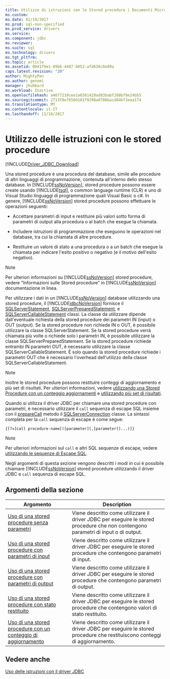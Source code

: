 ```yaml
---
title: Utilizzo di istruzioni con le Stored procedure | Documenti Microsoft
ms.custom: 
ms.date: 01/19/2017
ms.prod: sql-non-specified
ms.prod_service: drivers
ms.service: 
ms.component: jdbc
ms.reviewer: 
ms.suite: sql
ms.technology: drivers
ms.tgt_pltfrm: 
ms.topic: article
ms.assetid: 0041f9e1-09b6-4487-b052-afd636c8e89a
caps.latest.revision: "20"
author: MightyPen
ms.author: genemi
manager: jhubbard
ms.workload: Inactive
ms.openlocfilehash: a46f7218cee1a6561428ad83babf288bf8e24bb5
ms.sourcegitcommit: 2713f8e7b504101f9298a0706bacd84bf2eaa174
ms.translationtype: MT
ms.contentlocale: it-IT
ms.lasthandoff: 11/18/2017
---
```

# <a name="using-statements-with-stored-procedures"></a>Utilizzo delle istruzioni con le stored procedure
[!INCLUDE[Driver_JDBC_Download](../../includes/driver_jdbc_download.md)]

  Una stored procedure è una procedura del database, simile alle procedure di altri linguaggi di programmazione, contenuta all'interno dello stesso database. In [!INCLUDE[ssNoVersion](../../includes/ssnoversion_md.md)], stored procedure possono essere create usando [!INCLUDE[tsql](../../includes/tsql_md.md)], o common language runtime (CLR) e uno di Visual Studio linguaggi di programmazione quali Visual Basic o c#. In genere, [!INCLUDE[ssNoVersion](../../includes/ssnoversion_md.md)] stored procedure possono effettuare le operazioni seguenti:  
  
-   Accettare parametri di input e restituire più valori sotto forma di parametri di output alla procedura o al batch che esegue la chiamata.  
  
-   Includere istruzioni di programmazione che eseguono le operazioni nel database, tra cui la chiamata di altre procedure.  
  
-   Restituire un valore di stato a una procedura o a un batch che esegue la chiamata per indicare l'esito positivo o negativo (e il motivo dell'esito negativo).  
  
> [!NOTE]  
>  Per ulteriori informazioni su [!INCLUDE[ssNoVersion](../../includes/ssnoversion_md.md)] stored procedure, vedere "Informazioni sulle Stored procedure" in [!INCLUDE[ssNoVersion](../../includes/ssnoversion_md.md)] documentazione in linea.  
  
 Per utilizzare i dati in un [!INCLUDE[ssNoVersion](../../includes/ssnoversion_md.md)] database utilizzando una stored procedure, il [!INCLUDE[jdbcNoVersion](../../includes/jdbcnoversion_md.md)] fornisce il [SQLServerStatement](../../connect/jdbc/reference/sqlserverstatement-class.md), [SQLServerPreparedStatement](../../connect/jdbc/reference/sqlserverpreparedstatement-class.md), e [ SQLServerCallableStatement](../../connect/jdbc/reference/sqlservercallablestatement-class.md) classi. La classe da utilizzare dipende dall'eventuale richiesta della stored procedure dei parametri IN (input) o OUT (output). Se la stored procedure non richiede IN o OUT, è possibile utilizzare la classe SQLServerStatement. Se la stored procedure verrà chiamata più volte o richiede solo i parametri IN, è possibile utilizzare la classe SQLServerPreparedStatement. Se la stored procedure richiede entrambi IN parametri OUT, è necessario utilizzare la classe SQLServerCallableStatement. È solo quando la stored procedure richiede i parametri OUT che è necessario l'overhead dell'utilizzo della classe SQLServerCallableStatement.  
  
> [!NOTE]  
>  Inoltre le stored procedure possono restituire conteggi di aggiornamento e più set di risultati. Per ulteriori informazioni, vedere [utilizzando una Stored Procedure con un conteggio aggiornamenti](../../connect/jdbc/using-a-stored-procedure-with-an-update-count.md) e [utilizzando più set di risultati](../../connect/jdbc/using-multiple-result-sets.md).  
  
 Quando si utilizza il driver JDBC per chiamare una stored procedure con parametri, è necessario utilizzare il `call` sequenza di escape SQL insieme con il [prepareCall](../../connect/jdbc/reference/preparecall-method-sqlserverconnection.md) metodo il [SQLServerConnection](../../connect/jdbc/reference/sqlserverconnection-class.md) classe. La sintassi completa per la `call` sequenza di escape è come segue:  
  
 `{[?=]call procedure-name[([parameter][,[parameter]]...)]}`  
  
> [!NOTE]  
>  Per ulteriori informazioni sul `call` e altri SQL sequenze di escape, vedere [utilizzando le sequenze di Escape SQL](../../connect/jdbc/using-sql-escape-sequences.md).  
  
 Negli argomenti di questa sezione vengono descritti i modi in cui è possibile chiamare [!INCLUDE[ssNoVersion](../../includes/ssnoversion_md.md)] stored procedure utilizzando il driver JDBC e `call` sequenza di escape SQL.  
  
## <a name="in-this-section"></a>Argomenti della sezione  
  
|Argomento|Description|  
|-----------|-----------------|  
|[Uso di una stored procedure senza parametri](../../connect/jdbc/using-a-stored-procedure-with-no-parameters.md)|Viene descritto come utilizzare il driver JDBC per eseguire le stored procedure che non contengono parametri di input o di output.|  
|[Uso di una stored procedure con parametri di input](../../connect/jdbc/using-a-stored-procedure-with-input-parameters.md)|Viene descritto come utilizzare il driver JDBC per eseguire le stored procedure che contengono parametri di input.|  
|[Uso di una stored procedure con parametri di output](../../connect/jdbc/using-a-stored-procedure-with-output-parameters.md)|Viene descritto come utilizzare il driver JDBC per eseguire le stored procedure che contengono parametri di output.|  
|[Uso di una stored procedure con stato restituito](../../connect/jdbc/using-a-stored-procedure-with-a-return-status.md)|Viene descritto come utilizzare il driver JDBC per eseguire le stored procedure che contengono valori di stato restituito.|  
|[Uso di una stored procedure con un conteggio di aggiornamento](../../connect/jdbc/using-a-stored-procedure-with-an-update-count.md)|Viene descritto come utilizzare il driver JDBC per eseguire le stored procedure che restituiscono conteggi di aggiornamento.|  
  
## <a name="see-also"></a>Vedere anche  
 [Uso delle istruzioni con il driver JDBC](../../connect/jdbc/using-statements-with-the-jdbc-driver.md)  
  
  
